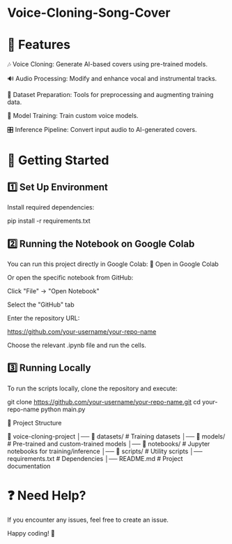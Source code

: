 # Voice-Cloning-Song-Cover
# 📌 Features

🎶 Voice Cloning: Generate AI-based covers using pre-trained models.

🔊 Audio Processing: Modify and enhance vocal and instrumental tracks.

📁 Dataset Preparation: Tools for preprocessing and augmenting training data.

🤖 Model Training: Train custom voice models.

🎛 Inference Pipeline: Convert input audio to AI-generated covers.

# 🚀 Getting Started

## 1️⃣ Set Up Environment

Install required dependencies:

pip install -r requirements.txt

## 2️⃣ Running the Notebook on Google Colab

You can run this project directly in Google Colab:
🔗 Open in Google Colab

Or open the specific notebook from GitHub:

Click "File" → "Open Notebook"

Select the "GitHub" tab

Enter the repository URL:

https://github.com/your-username/your-repo-name

Choose the relevant .ipynb file and run the cells.

## 3️⃣ Running Locally

To run the scripts locally, clone the repository and execute:

git clone https://github.com/your-username/your-repo-name.git
cd your-repo-name
python main.py

📂 Project Structure

📁 voice-cloning-project
│── 📂 datasets/       # Training datasets
│── 📂 models/         # Pre-trained and custom-trained models
│── 📂 notebooks/      # Jupyter notebooks for training/inference
│── 📂 scripts/        # Utility scripts
│── requirements.txt   # Dependencies
│── README.md          # Project documentation

# ❓ Need Help?

If you encounter any issues, feel free to create an issue.

Happy coding! 🚀


